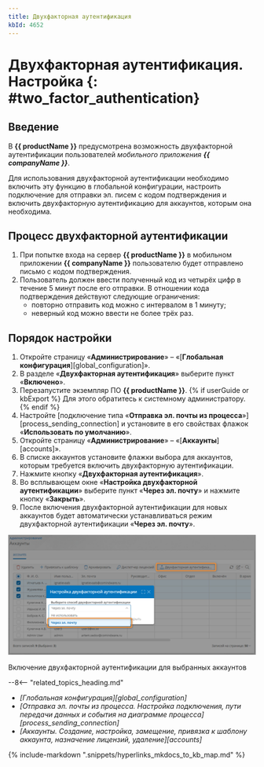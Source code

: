 ```yaml
---
title: Двухфакторная аутентификация
kbId: 4652
---
```


# Двухфакторная аутентификация. Настройка {: #two_factor_authentication}

## Введение

В **{{ productName }}** предусмотрена возможность двухфакторной аутентификации пользователей *мобильного приложения **{{ companyName }}***.

Для использования двухфакторной аутентификации необходимо включить эту функцию в глобальной конфигурации, настроить подключение для отправки эл. писем с кодом подтверждения и включить двухфакторную аутентификацию для аккаунтов, которым она необходима.

## Процесс двухфакторной аутентификации

1. При попытке входа на сервер **{{ productName }}** в мобильном приложении **{{ companyName }}** пользователю будет отправлено письмо с кодом подтверждения.
2. Пользователь должен ввести полученный код из четырёх цифр в течение 5 минут после его отправки. В отношении кода подтверждения действуют следующие ограничения:
    - повторно отправить код можно с интервалом в 1 минуту;
    - неверный код можно ввести не более трёх раз.

## Порядок настройки

1. Откройте страницу «**Администрирование**» – «[**Глобальная конфигурация**][global_configuration]».
2. В разделе «**Двухфакторная аутентификация**» выберите пункт «**Включено**».
3. Перезапустите экземпляр ПО **{{ productName }}**.
{% if userGuide or kbExport %}
Для этого обратитесь к системному администратору.
{% endif %}
4. Настройте [подключение типа «**Отправка эл. почты из процесса**»][process_sending_connection] и установите в его свойствах флажок «**Использовать по умолчанию**».
5. Откройте страницу «**Администрирование**» – «[**Аккаунты**][accounts]».
6. В списке аккаунтов установите флажки выбора для аккаунтов, которым требуется включить двухфакторную аутентификации.
7. Нажмите кнопку «**Двухфакторная аутентификация**».
8. Во всплывающем окне «**Настройка двухфакторной аутентификации**» выберите пункт «**Через эл. почту**» и нажмите кнопку «**Закрыть**».
9. После включения двухфакторной аутентификации для новых аккаунтов будет автоматически устанавливаться режим двухфакторной аутентификации «**Через эл. почту**».

_![Включение двухфакторной аутентификации для выбранных аккаунтов](img/two_factor_authentication_enable.png)_

Включение двухфакторной аутентификации для выбранных аккаунтов

<div class="relatedTopics" markdown="block">

--8<-- "related_topics_heading.md"

- _[Глобальная конфигурация][global_configuration]_
- _[Отправка эл. почты из процесса. Настройка подключения, пути передачи данных и события на диаграмме процесса][process_sending_connection]_
- _[Аккаунты. Создание, настройка, замещение, привязка к шаблону аккаунта, назначение лицензий, удаление][accounts]_

</div>

{% include-markdown ".snippets/hyperlinks_mkdocs_to_kb_map.md" %}
